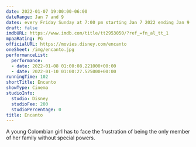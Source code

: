 ```yaml
---
date: 2022-01-07 19:00:00-06:00
dateRange: Jan 7 and 9
dates: every Friday Sunday at 7:00 pm starting Jan 7 2022 ending Jan 9 2022
draft: false
imdbURL: https://www.imdb.com/title/tt2953050/?ref_=fn_al_tt_1
mpaaRating: PG
officialURL: https://movies.disney.com/encanto
oneSheet: /img/encanto.jpg
performanceList:
  performance:
  - date: 2022-01-08 01:00:08.221000+00:00
  - date: 2022-01-10 01:00:27.525000+00:00
runningTime: 102
shortTitle: Encanto
showType: Cinema
studioInfo:
  studio: Disney
  studioFee: 200
  studioPercentage: 0
title: Encanto
---
```


A young Colombian girl has to face the frustration of being the only member of her family without special powers.